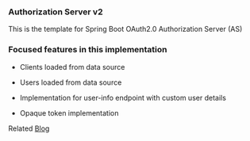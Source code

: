 ### Authorization Server v2

This is the template for Spring Boot OAuth2.0 Authorization Server (AS)

### Focused features in this implementation

* Clients loaded from data source

* Users loaded from data source

* Implementation for user-info endpoint with custom user details

* Opaque token implementation

Related [Blog](https://isurunuwanthilaka.github.io/engineering/2020/10/25/oauth2-jwt-hybrid-architecture)